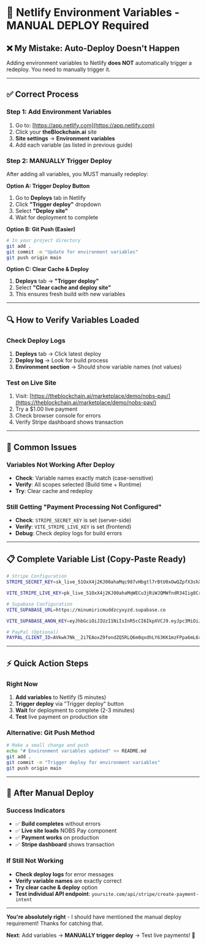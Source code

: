 # 🔧 Netlify Environment Variables - MANUAL DEPLOY Required

## ❌ **My Mistake: Auto-Deploy Doesn't Happen**
Adding environment variables to Netlify **does NOT** automatically trigger a redeploy. You need to manually trigger it.

---

## ✅ **Correct Process**

### **Step 1: Add Environment Variables**
1. Go to: [https://app.netlify.com](https://app.netlify.com) 
2. Click your **theBlockchain.ai** site
3. **Site settings** → **Environment variables**
4. Add each variable (as listed in previous guide)

### **Step 2: MANUALLY Trigger Deploy**
After adding all variables, you MUST manually redeploy:

**Option A: Trigger Deploy Button**
1. Go to **Deploys** tab in Netlify
2. Click **"Trigger deploy"** dropdown
3. Select **"Deploy site"**
4. Wait for deployment to complete

**Option B: Git Push (Easier)**
```bash
# In your project directory
git add .
git commit -m "Update for environment variables"
git push origin main
```

**Option C: Clear Cache & Deploy**
1. **Deploys** tab → **"Trigger deploy"**
2. Select **"Clear cache and deploy site"**
3. This ensures fresh build with new variables

---

## 🔍 **How to Verify Variables Loaded**

### **Check Deploy Logs**
1. **Deploys** tab → Click latest deploy
2. **Deploy log** → Look for build process
3. **Environment section** → Should show variable names (not values)

### **Test on Live Site**
1. Visit: [https://theblockchain.ai/marketplace/demo/nobs-pay/](https://theblockchain.ai/marketplace/demo/nobs-pay/)
2. Try a $1.00 live payment
3. Check browser console for errors
4. Verify Stripe dashboard shows transaction

---

## 🚨 **Common Issues**

### **Variables Not Working After Deploy**
- **Check**: Variable names exactly match (case-sensitive)
- **Verify**: All scopes selected (Build time + Runtime)
- **Try**: Clear cache and redeploy

### **Still Getting "Payment Processing Not Configured"**
- **Check**: `STRIPE_SECRET_KEY` is set (server-side)
- **Verify**: `VITE_STRIPE_LIVE_KEY` is set (frontend)
- **Debug**: Check deploy logs for build errors

---

## 📋 **Complete Variable List (Copy-Paste Ready)**

```bash
# Stripe Configuration
STRIPE_SECRET_KEY=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

VITE_STRIPE_LIVE_KEY=pk_live_51OxX4j2KJ00ahaMqWECu3jRiWJQMWfndR34Iig8Cr48FhVcgifUDxwnSPOzr0Z4peYvN5UCRaZTFNjLj3fWoWEp9005MEHCqoK

# Supabase Configuration  
VITE_SUPABASE_URL=https://minumiricmuddzcyxyzd.supabase.co

VITE_SUPABASE_ANON_KEY=eyJhbGciOiJIUzI1NiIsInR5cCI6IkpXVCJ9.eyJpc3MiOiJzdXBhYmFzZSIsInJlZiI6Im1pbnVtaXJpY211ZGR6Y3l4eXpkIiwicm9sZSI6ImFub24iLCJpYXQiOjE3NTIyOTEwMTIsImV4cCI6MjA2Nzg2NzAxMn0.GosygE-lgQVqfEpeVERpE-VHqnY9yZ-sdz6duyEYtUI

# PayPal (Optional)
PAYPAL_CLIENT_ID=AVkwk7Nk__2i7EAoxZ9fondZQ5RLQ6m0qxdhLY63KK1mzFPpa6mL6r0-pK1KzKRzEjQdupa2HV-WwZcd
```

---

## ⚡ **Quick Action Steps**

### **Right Now**
1. **Add variables** to Netlify (5 minutes)
2. **Trigger deploy** via "Trigger deploy" button  
3. **Wait** for deployment to complete (2-3 minutes)
4. **Test** live payment on production site

### **Alternative: Git Push Method**
```bash
# Make a small change and push
echo "# Environment variables updated" >> README.md
git add .
git commit -m "Trigger deploy for environment variables"  
git push origin main
```

---

## 🎯 **After Manual Deploy**

### **Success Indicators**
- ✅ **Build completes** without errors
- ✅ **Live site loads** NOBS Pay component  
- ✅ **Payment works** on production
- ✅ **Stripe dashboard** shows transaction

### **If Still Not Working**
- **Check deploy logs** for error messages
- **Verify variable names** are exactly correct
- **Try clear cache & deploy** option
- **Test individual API endpoint**: `yoursite.com/api/stripe/create-payment-intent`

---

**You're absolutely right** - I should have mentioned the manual deploy requirement! Thanks for catching that. 

**Next**: Add variables → **MANUALLY trigger deploy** → Test live payments! 🚀